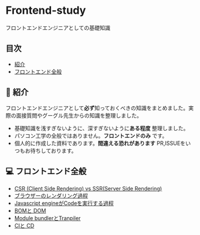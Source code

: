 # Frontend-study
フロントエンドエンジニアとしての基礎知識

## 目次

* [紹介](#tada-紹介)
* [フロントエンド全般](#computer-フロントエンド全般)

## :tada: 紹介

フロントエンドエンジニアとして**必ず**知っておくべきの知識をまとめました。実際の面接質問やグーグル先生からの知識を整理しました。

* 基礎知識を浅すぎないように、深すぎないように**ある程度** 整理しました。
* パソコン工学の全般ではありません。**フロントエンドのみ** です。
* 個人的に作成した資料であります。**間違える恐れがあります** PR,ISSUEをいつもお待ちしております。

## :computer: フロントエンド全般

* [CSR (Client Side Rendering) vs SSR(Server Side Rendering)](https://github.com/TERADA-DANTE/frontend-study/blob/master/Notes/frontend/csr-ssr.md)
* [ブラウザーのレンダリング過程](https://github.com/TERADA-DANTE/frontend-study/blob/master/Notes/frontend/browser-rendering.md)
* [Javascript engineがCodeを実行する過程](https://github.com/TERADA-DANTE/frontend-study/blob/master/Notes/frontend/engine.md)
* [BOMと DOM](https://github.com/TERADA-DANTE/frontend-study/blob/master/Notes/frontend/bom-dom.md)
* [Module bundlerとTranpiler](https://github.com/TERADA-DANTE/frontend-study/blob/master/Notes/frontend/bundler-transpiler.md)
* [CIと CD](https://github.com/TERADA-DANTE/frontend-study/blob/master/Notes/frontend/ci-cd.md)

